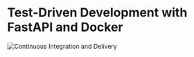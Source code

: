 # Test-Driven Development with FastAPI and Docker

![Continuous Integration and Delivery](https://github.com/SigveMartin/fastapi-tdd-docker/workflows/Continuous%20Integration%20and%20Delivery/badge.svg?branch=main)